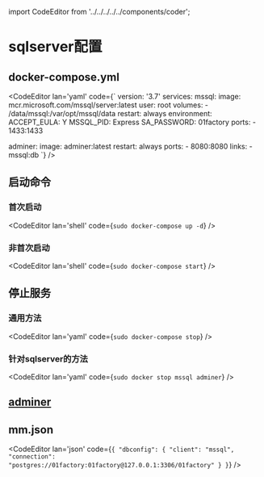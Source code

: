 import CodeEditor from '../../../../../components/coder';

# sqlserver配置

## docker-compose.yml

<CodeEditor lan='yaml' code={`
version: '3.7'
services:
  mssql:
    image: mcr.microsoft.com/mssql/server:latest
    user: root
    volumes:
      - /data/mssql:/var/opt/mssql/data
    restart: always
    environment:
      ACCEPT_EULA: Y
      MSSQL_PID: Express
      SA_PASSWORD: 01factory
    ports:
      - 1433:1433

  adminer:
    image: adminer:latest
    restart: always
    ports:
      - 8080:8080
    links:
      - mssql:db
`} />

## 启动命令

### 首次启动

<CodeEditor lan='shell' code={`
sudo docker-compose up -d
`} />

### 非首次启动

<CodeEditor lan='shell' code={`
sudo docker-compose start
`} />

## 停止服务

### 通用方法

<CodeEditor lan='yaml' code={`
sudo docker-compose stop
`} />

### 针对sqlserver的方法

<CodeEditor lan='yaml' code={`
sudo docker stop mssql adminer
`} />

## [adminer](http://127.0.0.1:8080/?pgsql=mssql&username=sa)

## mm.json

<CodeEditor lan='json' code={`
{
	"dbconfig": {
		"client": "mssql",
		"connection": "postgres://01factory:01factory@127.0.0.1:3306/01factory"
	}
}
`} />
